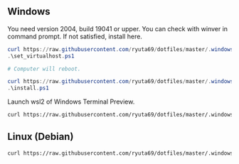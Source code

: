 ## Windows
You need version 2004, build 19041 or upper. You can check with winver in command prompt.
If not satisfied, install here.

```powershell
curl https://raw.githubusercontent.com/ryuta69/dotfiles/master/.windows_and_linux/windows_set_virtualhost.ps1 -o .\set_virtualhost.ps1 -UseBasicParsing
.\set_virtualhost.ps1

# Computer will reboot.

curl https://raw.githubusercontent.com/ryuta69/dotfiles/master/.windows_and_linux/windows_install.ps1 -o .\install.ps1 -UseBasicParsing
.\install.ps1
```

Launch wsl2 of Windows Terminal Preview.

```bash
curl https://raw.githubusercontent.com/ryuta69/dotfiles/master/.windows_and_linux/debian_install.sh | /bin/bash -s --
```

## Linux (Debian)

```bash
curl https://raw.githubusercontent.com/ryuta69/dotfiles/master/.windows_and_linux/debian_install.sh | /bin/bash -s --
```
